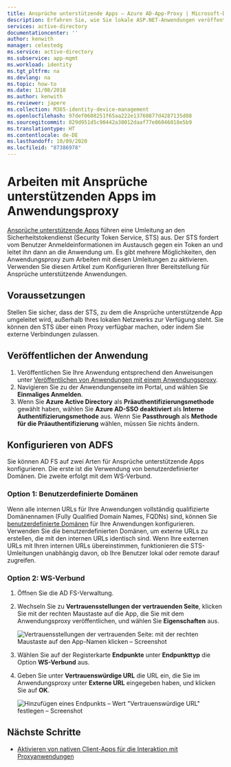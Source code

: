 ```yaml
---
title: Ansprüche unterstützende Apps – Azure AD-App-Proxy | Microsoft-Dokumentation
description: Erfahren Sie, wie Sie lokale ASP.NET-Anwendungen veröffentlichen, die AD FS-Ansprüche für sicheren Remotezugriff durch Ihre Benutzer akzeptieren.
services: active-directory
documentationcenter: ''
author: kenwith
manager: celestedg
ms.service: active-directory
ms.subservice: app-mgmt
ms.workload: identity
ms.tgt_pltfrm: na
ms.devlang: na
ms.topic: how-to
ms.date: 11/08/2018
ms.author: kenwith
ms.reviewer: japere
ms.collection: M365-identity-device-management
ms.openlocfilehash: 97def0608251f65aa222e13760877d4287135d08
ms.sourcegitcommit: 829d951d5c90442a38012daaf77e86046018e5b9
ms.translationtype: HT
ms.contentlocale: de-DE
ms.lasthandoff: 10/09/2020
ms.locfileid: "87386978"
---
```

# <a name="working-with-claims-aware-apps-in-application-proxy"></a>Arbeiten mit Ansprüche unterstützenden Apps im Anwendungsproxy
[Ansprüche unterstützende Apps](https://msdn.microsoft.com/library/windows/desktop/bb736227.aspx) führen eine Umleitung an den Sicherheitstokendienst (Security Token Service, STS) aus. Der STS fordert vom Benutzer Anmeldeinformationen im Austausch gegen ein Token an und leitet ihn dann an die Anwendung um. Es gibt mehrere Möglichkeiten, den Anwendungsproxy zum Arbeiten mit diesen Umleitungen zu aktivieren. Verwenden Sie diesen Artikel zum Konfigurieren Ihrer Bereitstellung für Ansprüche unterstützende Anwendungen. 

## <a name="prerequisites"></a>Voraussetzungen
Stellen Sie sicher, dass der STS, zu dem die Ansprüche unterstützende App umgeleitet wird, außerhalb Ihres lokalen Netzwerks zur Verfügung steht. Sie können den STS über einen Proxy verfügbar machen, oder indem Sie externe Verbindungen zulassen. 

## <a name="publish-your-application"></a>Veröffentlichen der Anwendung

1. Veröffentlichen Sie Ihre Anwendung entsprechend den Anweisungen unter [Veröffentlichen von Anwendungen mit einem Anwendungsproxy](application-proxy-add-on-premises-application.md).
2. Navigieren Sie zu der Anwendungenseite im Portal, und wählen Sie **Einmaliges Anmelden**.
3. Wenn Sie **Azure Active Directory** als **Präauthentifizierungsmethode** gewählt haben, wählen Sie **Azure AD-SSO deaktiviert** als **Interne Authentifizierungsmethode** aus. Wenn Sie **Passthrough** als **Methode für die Präauthentifizierung** wählen, müssen Sie nichts ändern.

## <a name="configure-adfs"></a>Konfigurieren von ADFS

Sie können AD FS auf zwei Arten für Ansprüche unterstützende Apps konfigurieren. Die erste ist die Verwendung von benutzerdefinierter Domänen. Die zweite erfolgt mit dem WS-Verbund. 

### <a name="option-1-custom-domains"></a>Option 1: Benutzerdefinierte Domänen

Wenn alle internen URLs für Ihre Anwendungen vollständig qualifizierte Domänennamen (Fully Qualified Domain Names, FQDNs) sind, können Sie [benutzerdefinierte Domänen](application-proxy-configure-custom-domain.md) für Ihre Anwendungen konfigurieren. Verwenden Sie die benutzerdefinierten Domänen, um externe URLs zu erstellen, die mit den internen URLs identisch sind. Wenn Ihre externen URLs mit Ihren internen URLs übereinstimmen, funktionieren die STS-Umleitungen unabhängig davon, ob Ihre Benutzer lokal oder remote darauf zugreifen. 

### <a name="option-2-ws-federation"></a>Option 2: WS-Verbund

1. Öffnen Sie die AD FS-Verwaltung.
2. Wechseln Sie zu **Vertrauensstellungen der vertrauenden Seite**, klicken Sie mit der rechten Maustaste auf die App, die Sie mit dem Anwendungsproxy veröffentlichen, und wählen Sie **Eigenschaften** aus.  

   ![Vertrauensstellungen der vertrauenden Seite: mit der rechten Maustaste auf den App-Namen klicken – Screenshot](./media/application-proxy-configure-for-claims-aware-applications/appproxyrelyingpartytrust.png)  

3. Wählen Sie auf der Registerkarte **Endpunkte** unter **Endpunkttyp** die Option **WS-Verbund** aus.
4. Geben Sie unter **Vertrauenswürdige URL** die URL ein, die Sie im Anwendungsproxy unter **Externe URL** eingegeben haben, und klicken Sie auf **OK**.  

   ![Hinzufügen eines Endpunkts – Wert "Vertrauenswürdige URL" festlegen – Screenshot](./media/application-proxy-configure-for-claims-aware-applications/appproxyendpointtrustedurl.png)  

## <a name="next-steps"></a>Nächste Schritte
* [Aktivieren von nativen Client-Apps für die Interaktion mit Proxyanwendungen](application-proxy-configure-native-client-application.md)


